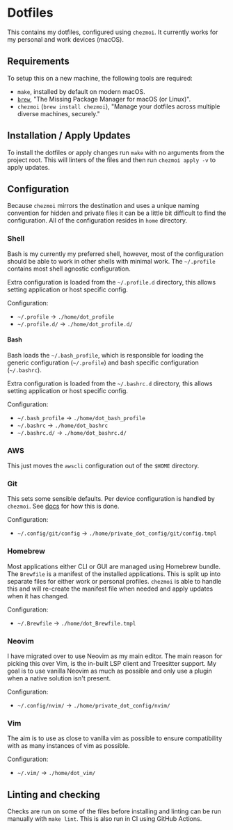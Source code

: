 # Dotfiles

This contains my dotfiles, configured using `chezmoi`. It currently works for my
personal and work devices (macOS).

## Requirements

To setup this on a new machine, the following tools are required:

- `make`, installed by default on modern macOS.
- [`brew`](https://brew.sh), "The Missing Package Manager for macOS (or Linux)".
- `chezmoi` (`brew install chezmoi`), "Manage your dotfiles across multiple
  diverse machines, securely."

## Installation / Apply Updates

To install the dotfiles or apply changes run `make` with no arguments from the
project root. This will linters of the files and then run `chezmoi apply -v` to
apply updates.

## Configuration

Because `chezmoi` mirrors the destination and uses a unique naming convention
for hidden and private files it can be a little bit difficult to find the
configuration. All of the configuration resides in `home` directory.

### Shell

Bash is my currently my preferred shell, however, most of the configuration
should be able to work in other shells with minimal work. The `~/.profile`
contains most shell agnostic configuration.

Extra configuration is loaded from the `~/.profile.d` directory, this allows
setting application or host specific config.

Configuration:

- `~/.profile` -> `./home/dot_profile`
- `~/.profile.d/` -> `./home/dot_profile.d/`

#### Bash

Bash loads the `~/.bash_profile`, which is responsible for loading the generic
configuration (`~/.profile`) and bash specific configuration (`~/.bashrc`).

Extra configuration is loaded from the `~/.bashrc.d` directory, this allows
setting application or host specific config.

Configuration:

- `~/.bash_profile` -> `./home/dot_bash_profile`
- `~/.bashrc` -> `./home/dot_bashrc`
- `~/.bashrc.d/` -> `./home/dot_bashrc.d/`

### AWS

This just moves the `awscli` configuration out of the `$HOME` directory.

### Git

This sets some sensible defaults. Per device configuration is handled by
`chezmoi`. See
[docs](https://www.chezmoi.io/user-guide/manage-machine-to-machine-differences/)
for how this is done.

Configuration:

- `~/.config/git/config` -> `./home/private_dot_config/git/config.tmpl`

### Homebrew

Most applications either CLI or GUI are managed using Homebrew bundle. The
`Brewfile` is a manifest of the installed applications. This is split up into
separate files for either work or personal profiles. `chezmoi` is able to handle
this and will re-create the manifest file when needed and apply updates when it
has changed.

Configuration:

- `~/.Brewfile` -> `./home/dot_Brewfile.tmpl`

### Neovim

I have migrated over to use Neovim as my main editor. The main reason for
picking this over Vim, is the in-built LSP client and Treesitter support. My
goal is to use vanilla Neovim as much as possible and only use a plugin when a
native solution isn't present.

Configuration:

- `~/.config/nvim/` -> `./home/private_dot_config/nvim/`

### Vim

The aim is to use as close to vanilla vim as possible to ensure compatibility
with as many instances of vim as possible.

Configuration:

- `~/.vim/` -> `./home/dot_vim/`

## Linting and checking

Checks are run on some of the files before installing and linting can be run
manually with `make lint`. This is also run in CI using GitHub Actions.
